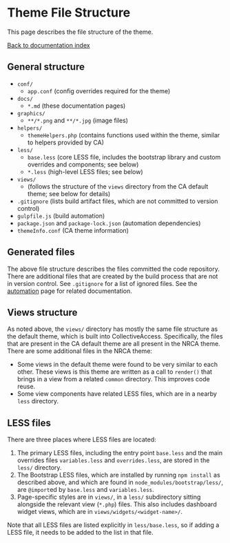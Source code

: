 # Theme File Structure

This page describes the file structure of the theme.

[Back to documentation index](../README.md)

## General structure

- `conf/`
  - `app.conf` (config overrides required for the theme)
- `docs/`
  - `*.md` (these documentation pages)
- `graphics/`
  - `**/*.png` and `**/*.jpg` (image files)
- `helpers/`
  - `themeHelpers.php` (contains functions used within the theme, similar to helpers provided by CA)
- `less/`
  - `base.less` (core LESS file, includes the bootstrap library and custom overrides and components; see below)
  - `*.less` (high-level LESS files; see below)
- `views/`
  - (follows the structure of the `views` directory from the CA default theme; see below for details)
- `.gitignore` (lists build artifact files, which are not committed to version control)
- `gulpfile.js` (build automation)
- `package.json` and `package-lock.json` (automation dependencies)
- `themeInfo.conf` (CA theme information)

## Generated files

The above file structure describes the files committed the code repository.  There are additional files that are 
created by the build process that are not in version control.  See `.gitignore` for a list of ignored files.  See the 
[automation](AUTOMATION.md) page for related documentation.

## Views structure

As noted above, the `views/` directory has mostly the same file structure as the default theme, which is built into
CollectiveAccess.  Specifically, the files that are present in the CA default theme are all present in the NRCA theme.
There are some additional files in the NRCA theme:

+ Some views in the default theme were found to be very similar to each other.  These views is this theme are written
  as a call to `render()` that brings in a view from a related `common` directory.  This improves code reuse.
+ Some view components have related LESS files, which are in a nearby `less` directory.

## LESS files

There are three places where LESS files are located:

1. The primary LESS files, including the entry point `base.less` and the main overrides files `variables.less` and 
   `overrides.less`, are stored in the `less/` directory.
2. The Bootstrap LESS files, which are installed by running `npm install` as described above, and which are found in
   `node_modules/bootstrap/less/`, are `@import`ed by `base.less` and `variables.less`.
3. Page-specific styles are in `views/`, in a `less/` subdirectory sitting alongside the relevant view (`*.php`) files.
  This also includes dashboard widget views, which are in `views/widgets/<widget-name>/`.

Note that all LESS files are listed explicitly in `less/base.less`, so if adding a LESS file, it needs to be added to 
the list in that file.
